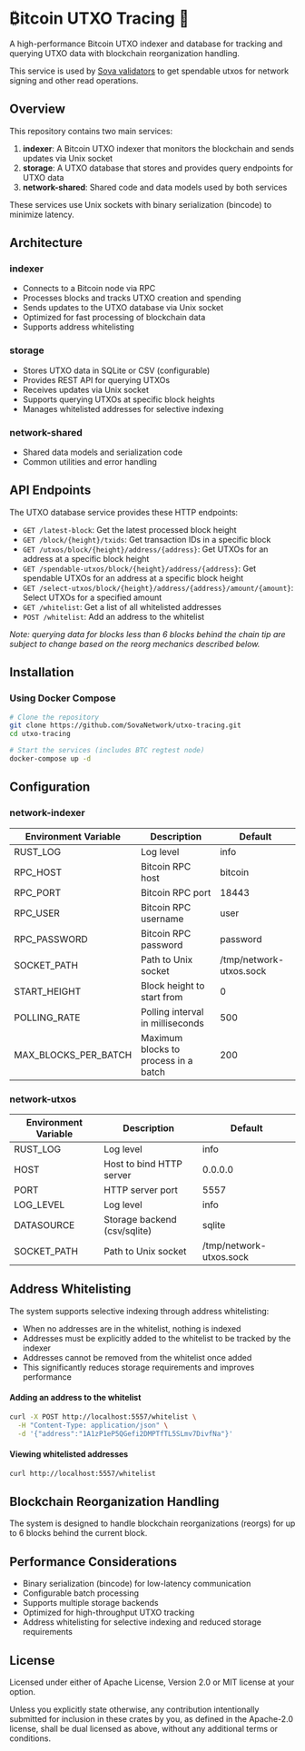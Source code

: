 # &#8383;itcoin UTXO Tracing :orange_book:

A high-performance Bitcoin UTXO indexer and database for tracking and querying UTXO data with blockchain reorganization handling.

This service is used by [Sova validators](https://github.com/SovaNetwork/sova-reth) to get spendable utxos for network signing and other read operations.

## Overview

This repository contains two main services:

1. **indexer**: A Bitcoin UTXO indexer that monitors the blockchain and sends updates via Unix socket
2. **storage**: A UTXO database that stores and provides query endpoints for UTXO data
3. **network-shared**: Shared code and data models used by both services

These services use Unix sockets with binary serialization (bincode) to minimize latency.

## Architecture

### indexer

- Connects to a Bitcoin node via RPC
- Processes blocks and tracks UTXO creation and spending
- Sends updates to the UTXO database via Unix socket
- Optimized for fast processing of blockchain data
- Supports address whitelisting

### storage

- Stores UTXO data in SQLite or CSV (configurable)
- Provides REST API for querying UTXOs
- Receives updates via Unix socket
- Supports querying UTXOs at specific block heights
- Manages whitelisted addresses for selective indexing

### network-shared

- Shared data models and serialization code
- Common utilities and error handling

## API Endpoints

The UTXO database service provides these HTTP endpoints:

- `GET /latest-block`: Get the latest processed block height
- `GET /block/{height}/txids`: Get transaction IDs in a specific block
- `GET /utxos/block/{height}/address/{address}`: Get UTXOs for an address at a specific block height
- `GET /spendable-utxos/block/{height}/address/{address}`: Get spendable UTXOs for an address at a specific block height
- `GET /select-utxos/block/{height}/address/{address}/amount/{amount}`: Select UTXOs for a specified amount
- `GET /whitelist`: Get a list of all whitelisted addresses
- `POST /whitelist`: Add an address to the whitelist

_Note: querying data for blocks less than 6 blocks behind the chain tip are subject to change based on the reorg mechanics described below._

## Installation

### Using Docker Compose

```bash
# Clone the repository
git clone https://github.com/SovaNetwork/utxo-tracing.git
cd utxo-tracing

# Start the services (includes BTC regtest node)
docker-compose up -d
```

## Configuration

### network-indexer

| Environment Variable | Description                          | Default                 |
| -------------------- | ------------------------------------ | ----------------------- |
| RUST_LOG             | Log level                            | info                    |
| RPC_HOST             | Bitcoin RPC host                     | bitcoin                 |
| RPC_PORT             | Bitcoin RPC port                     | 18443                   |
| RPC_USER             | Bitcoin RPC username                 | user                    |
| RPC_PASSWORD         | Bitcoin RPC password                 | password                |
| SOCKET_PATH          | Path to Unix socket                  | /tmp/network-utxos.sock |
| START_HEIGHT         | Block height to start from           | 0                       |
| POLLING_RATE         | Polling interval in milliseconds     | 500                     |
| MAX_BLOCKS_PER_BATCH | Maximum blocks to process in a batch | 200                     |

### network-utxos

| Environment Variable | Description                  | Default                 |
| -------------------- | ---------------------------- | ----------------------- |
| RUST_LOG             | Log level                    | info                    |
| HOST                 | Host to bind HTTP server     | 0.0.0.0                 |
| PORT                 | HTTP server port             | 5557                    |
| LOG_LEVEL            | Log level                    | info                    |
| DATASOURCE           | Storage backend (csv/sqlite) | sqlite                  |
| SOCKET_PATH          | Path to Unix socket          | /tmp/network-utxos.sock |

## Address Whitelisting

The system supports selective indexing through address whitelisting:

- When no addresses are in the whitelist, nothing is indexed
- Addresses must be explicitly added to the whitelist to be tracked by the indexer
- Addresses cannot be removed from the whitelist once added
- This significantly reduces storage requirements and improves performance

#### Adding an address to the whitelist

```bash
curl -X POST http://localhost:5557/whitelist \
  -H "Content-Type: application/json" \
  -d '{"address":"1A1zP1eP5QGefi2DMPTfTL5SLmv7DivfNa"}'
```

#### Viewing whitelisted addresses

```bash
curl http://localhost:5557/whitelist
```

## Blockchain Reorganization Handling

The system is designed to handle blockchain reorganizations (reorgs) for up to 6 blocks behind the current block.

## Performance Considerations

- Binary serialization (bincode) for low-latency communication
- Configurable batch processing
- Supports multiple storage backends
- Optimized for high-throughput UTXO tracking
- Address whitelisting for selective indexing and reduced storage requirements

## License

Licensed under either of Apache License, Version 2.0 or MIT license at your option.

Unless you explicitly state otherwise, any contribution intentionally submitted for inclusion in these crates by you, as defined in the Apache-2.0 license, shall be dual licensed as above, without any additional terms or conditions.
